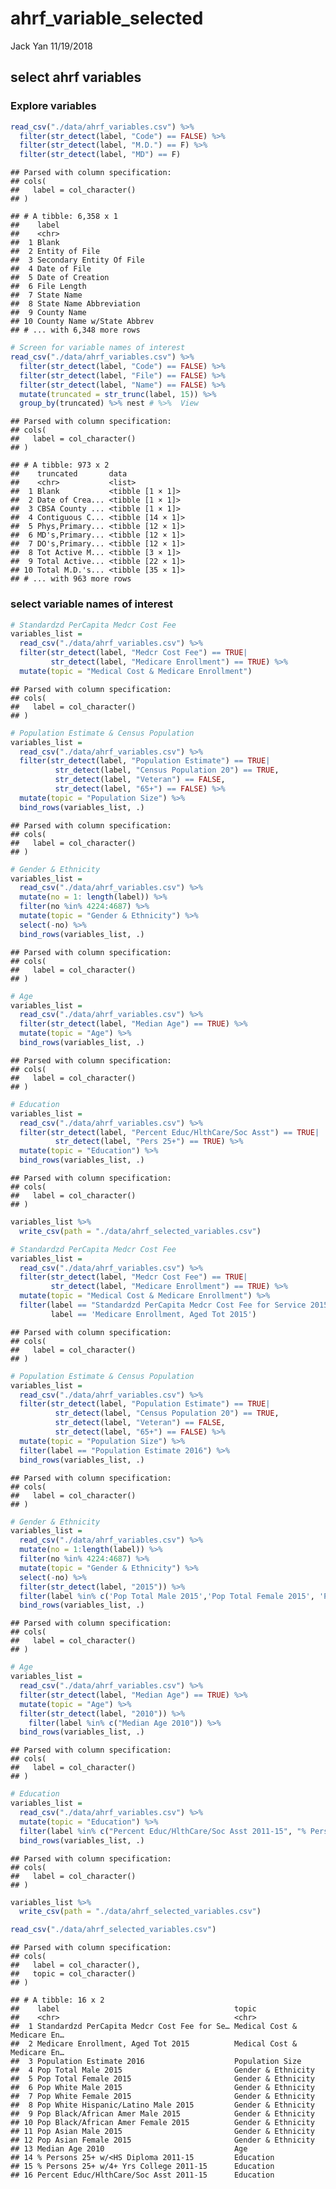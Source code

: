 ahrf\_variable\_selected
================
Jack Yan
11/19/2018

## select ahrf variables

### Explore variables

``` r
read_csv("./data/ahrf_variables.csv") %>% 
  filter(str_detect(label, "Code") == FALSE) %>% 
  filter(str_detect(label, "M.D.") == F) %>% 
  filter(str_detect(label, "MD") == F) 
```

    ## Parsed with column specification:
    ## cols(
    ##   label = col_character()
    ## )

    ## # A tibble: 6,358 x 1
    ##    label                     
    ##    <chr>                     
    ##  1 Blank                     
    ##  2 Entity of File            
    ##  3 Secondary Entity Of File  
    ##  4 Date of File              
    ##  5 Date of Creation          
    ##  6 File Length               
    ##  7 State Name                
    ##  8 State Name Abbreviation   
    ##  9 County Name               
    ## 10 County Name w/State Abbrev
    ## # ... with 6,348 more rows

``` r
# Screen for variable names of interest
read_csv("./data/ahrf_variables.csv") %>%
  filter(str_detect(label, "Code") == FALSE) %>% 
  filter(str_detect(label, "File") == FALSE) %>% 
  filter(str_detect(label, "Name") == FALSE) %>% 
  mutate(truncated = str_trunc(label, 15)) %>%
  group_by(truncated) %>% nest # %>%  View
```

    ## Parsed with column specification:
    ## cols(
    ##   label = col_character()
    ## )

    ## # A tibble: 973 x 2
    ##    truncated       data             
    ##    <chr>           <list>           
    ##  1 Blank           <tibble [1 × 1]> 
    ##  2 Date of Crea... <tibble [1 × 1]> 
    ##  3 CBSA County ... <tibble [1 × 1]> 
    ##  4 Contiguous C... <tibble [14 × 1]>
    ##  5 Phys,Primary... <tibble [12 × 1]>
    ##  6 MD's,Primary... <tibble [12 × 1]>
    ##  7 DO's,Primary... <tibble [12 × 1]>
    ##  8 Tot Active M... <tibble [3 × 1]> 
    ##  9 Total Active... <tibble [22 × 1]>
    ## 10 Total M.D.'s... <tibble [35 × 1]>
    ## # ... with 963 more rows

### select variable names of interest

``` r
# Standardzd PerCapita Medcr Cost Fee
variables_list = 
  read_csv("./data/ahrf_variables.csv") %>%
  filter(str_detect(label, "Medcr Cost Fee") == TRUE|
         str_detect(label, "Medicare Enrollment") == TRUE) %>% 
  mutate(topic = "Medical Cost & Medicare Enrollment")
```

    ## Parsed with column specification:
    ## cols(
    ##   label = col_character()
    ## )

``` r
# Population Estimate & Census Population
variables_list = 
  read_csv("./data/ahrf_variables.csv") %>%
  filter(str_detect(label, "Population Estimate") == TRUE|
          str_detect(label, "Census Population 20") == TRUE,
          str_detect(label, "Veteran") == FALSE,
          str_detect(label, "65+") == FALSE) %>% 
  mutate(topic = "Population Size") %>%   
  bind_rows(variables_list, .)
```

    ## Parsed with column specification:
    ## cols(
    ##   label = col_character()
    ## )

``` r
# Gender & Ethnicity
variables_list = 
  read_csv("./data/ahrf_variables.csv") %>% 
  mutate(no = 1: length(label)) %>% 
  filter(no %in% 4224:4687) %>% 
  mutate(topic = "Gender & Ethnicity") %>% 
  select(-no) %>% 
  bind_rows(variables_list, .)
```

    ## Parsed with column specification:
    ## cols(
    ##   label = col_character()
    ## )

``` r
# Age
variables_list = 
  read_csv("./data/ahrf_variables.csv") %>%
  filter(str_detect(label, "Median Age") == TRUE) %>% 
  mutate(topic = "Age") %>% 
  bind_rows(variables_list, .)
```

    ## Parsed with column specification:
    ## cols(
    ##   label = col_character()
    ## )

``` r
# Education
variables_list = 
  read_csv("./data/ahrf_variables.csv") %>%
  filter(str_detect(label, "Percent Educ/HlthCare/Soc Asst") == TRUE|
          str_detect(label, "Pers 25+") == TRUE) %>% 
  mutate(topic = "Education") %>% 
  bind_rows(variables_list, .)
```

    ## Parsed with column specification:
    ## cols(
    ##   label = col_character()
    ## )

``` r
variables_list %>% 
  write_csv(path = "./data/ahrf_selected_variables.csv")
```

``` r
# Standardzd PerCapita Medcr Cost Fee
variables_list = 
  read_csv("./data/ahrf_variables.csv") %>%
  filter(str_detect(label, "Medcr Cost Fee") == TRUE|
         str_detect(label, "Medicare Enrollment") == TRUE) %>% 
  mutate(topic = "Medical Cost & Medicare Enrollment") %>% 
  filter(label == "Standardzd PerCapita Medcr Cost Fee for Service 2015"|
         label == 'Medicare Enrollment, Aged Tot 2015')
```

    ## Parsed with column specification:
    ## cols(
    ##   label = col_character()
    ## )

``` r
# Population Estimate & Census Population
variables_list = 
  read_csv("./data/ahrf_variables.csv") %>%
  filter(str_detect(label, "Population Estimate") == TRUE|
          str_detect(label, "Census Population 20") == TRUE,
          str_detect(label, "Veteran") == FALSE,
          str_detect(label, "65+") == FALSE) %>% 
  mutate(topic = "Population Size") %>%   
  filter(label == "Population Estimate 2016") %>% 
  bind_rows(variables_list, .)
```

    ## Parsed with column specification:
    ## cols(
    ##   label = col_character()
    ## )

``` r
# Gender & Ethnicity
variables_list = 
  read_csv("./data/ahrf_variables.csv") %>% 
  mutate(no = 1:length(label)) %>% 
  filter(no %in% 4224:4687) %>% 
  mutate(topic = "Gender & Ethnicity") %>% 
  select(-no) %>%
  filter(str_detect(label, "2015")) %>% 
  filter(label %in% c('Pop Total Male 2015','Pop Total Female 2015', 'Pop White Male 2015', 'Pop White Female 2015', 'Pop White Hispanic/Latino Male 2015', 'Pop Black/African Amer Male 2015', 'Pop Black/African Amer Female 2015', 'Pop Asian Male 2015', 'Pop Asian Female 2015' ))  %>% 
  bind_rows(variables_list, .)
```

    ## Parsed with column specification:
    ## cols(
    ##   label = col_character()
    ## )

``` r
# Age
variables_list =
  read_csv("./data/ahrf_variables.csv") %>%
  filter(str_detect(label, "Median Age") == TRUE) %>% 
  mutate(topic = "Age") %>% 
  filter(str_detect(label, "2010")) %>% 
    filter(label %in% c("Median Age 2010")) %>% 
  bind_rows(variables_list, .)
```

    ## Parsed with column specification:
    ## cols(
    ##   label = col_character()
    ## )

``` r
# Education
variables_list =
  read_csv("./data/ahrf_variables.csv") %>% 
  mutate(topic = "Education") %>%
  filter(label %in% c("Percent Educ/HlthCare/Soc Asst 2011-15", "% Persons 25+ w/<HS Diploma 2011-15", '% Persons 25+ w/4+ Yrs College 2011-15' )) %>% 
  bind_rows(variables_list, .)
```

    ## Parsed with column specification:
    ## cols(
    ##   label = col_character()
    ## )

``` r
variables_list %>% 
  write_csv(path = "./data/ahrf_selected_variables.csv")
```

``` r
read_csv("./data/ahrf_selected_variables.csv")
```

    ## Parsed with column specification:
    ## cols(
    ##   label = col_character(),
    ##   topic = col_character()
    ## )

    ## # A tibble: 16 x 2
    ##    label                                       topic                      
    ##    <chr>                                       <chr>                      
    ##  1 Standardzd PerCapita Medcr Cost Fee for Se… Medical Cost & Medicare En…
    ##  2 Medicare Enrollment, Aged Tot 2015          Medical Cost & Medicare En…
    ##  3 Population Estimate 2016                    Population Size            
    ##  4 Pop Total Male 2015                         Gender & Ethnicity         
    ##  5 Pop Total Female 2015                       Gender & Ethnicity         
    ##  6 Pop White Male 2015                         Gender & Ethnicity         
    ##  7 Pop White Female 2015                       Gender & Ethnicity         
    ##  8 Pop White Hispanic/Latino Male 2015         Gender & Ethnicity         
    ##  9 Pop Black/African Amer Male 2015            Gender & Ethnicity         
    ## 10 Pop Black/African Amer Female 2015          Gender & Ethnicity         
    ## 11 Pop Asian Male 2015                         Gender & Ethnicity         
    ## 12 Pop Asian Female 2015                       Gender & Ethnicity         
    ## 13 Median Age 2010                             Age                        
    ## 14 % Persons 25+ w/<HS Diploma 2011-15         Education                  
    ## 15 % Persons 25+ w/4+ Yrs College 2011-15      Education                  
    ## 16 Percent Educ/HlthCare/Soc Asst 2011-15      Education
